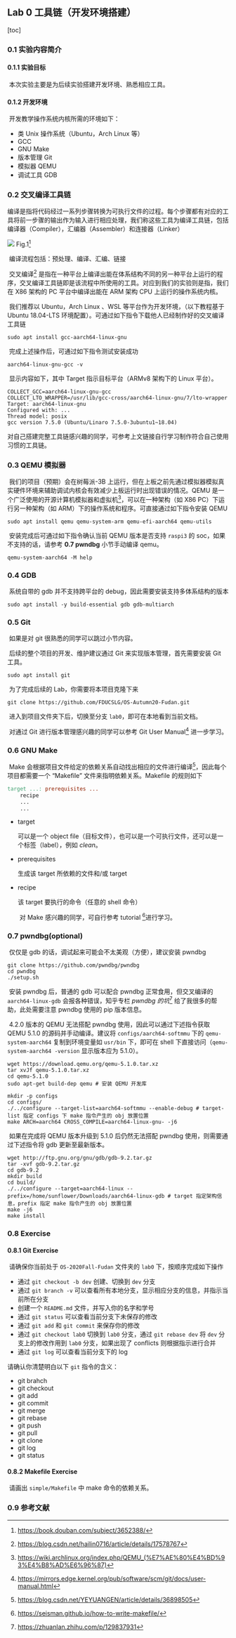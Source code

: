 ## Lab 0 工具链（开发环境搭建）

[toc]

### 0.1 实验内容简介

#### 0.1.1 实验目标

​		本次实验主要是为后续实验搭建开发环境、熟悉相应工具。

#### 0.1.2 开发环境

​		开发教学操作系统内核所需的环境如下：

- 类 Unix 操作系统（Ubuntu，Arch Linux 等）
- GCC
- GNU Make
- 版本管理 Git
- 模拟器 QEMU
- 调试工具 GDB

### 0.2 交叉编译工具链

​		编译是指将代码经过一系列步骤转换为可执行文件的过程。每个步骤都有对应的工具将前一步骤的输出作为输入进行相应处理，我们称这些工具为编译工具链，包括编译器（Compiler），汇编器（Assembler）和连接器（Linker）

<img src="Pic/Compile-procedure.png">															Fig.1[^程序员的自我修养] 

​													编译流程包括：预处理、编译、汇编、链接

​		交叉编译[^Cross-Compile] 是指在一种平台上编译出能在体系结构不同的另一种平台上运行的程序，交叉编译工具链即是该流程中所使用的工具。对应到我们的实验则是指，我们在 X86 架构的 PC 平台中编译出能在 ARM 架构 CPU 上运行的操作系统内核。

​		我们推荐以 Ubuntu，Arch Linux 、WSL 等平台作为开发环境，（以下教程基于 Ubuntu 18.04-LTS 环境配置）。可通过如下指令下载他人已经制作好的交叉编译工具链

```shell
sudo apt install gcc-aarch64-linux-gnu
```

​		完成上述操作后，可通过如下指令测试安装成功

```shell
aarch64-linux-gnu-gcc -v
```

​		显示内容如下，其中 Target 指示目标平台（ARMv8 架构下的 Linux 平台）。

```shell
COLLECT_GCC=aarch64-linux-gnu-gcc
COLLECT_LTO_WRAPPER=/usr/lib/gcc-cross/aarch64-linux-gnu/7/lto-wrapper
Target: aarch64-linux-gnu
Configured with: ...
Thread model: posix
gcc version 7.5.0 (Ubuntu/Linaro 7.5.0-3ubuntu1~18.04) 
```

​		对自己搭建完整工具链感兴趣的同学，可参考上文链接自行学习制作符合自己使用习惯的工具链。

### 0.3 QEMU 模拟器

​		我们的项目（预期）会在树莓派-3B 上运行，但在上板之前先通过模拟器模拟真实硬件环境来辅助调试内核会有效减少上板运行时出现错误的情况。QEMU 是一个广泛使用的开源计算机模拟器和虚拟机[^QEMU]，可以在一种架构（如 X86 PC）下运行另一种架构（如 ARM）下的操作系统和程序。可直接通过如下指令安装 QEMU

```shell
sudo apt install qemu qemu-system-arm qemu-efi-aarch64 qemu-utils
```

​		安装完成后可通过如下指令确认当前 QEMU 版本是否支持 `raspi3` 的 soc，如果不支持的话，请参考 **0.7 pwndbg** 小节手动编译 qemu。 

```shell
qemu-system-aarch64 -M help
```

### 0.4 GDB

​		系统自带的 gdb 并不支持跨平台的 debug，因此需要安装支持多体系结构的版本

```shell
sudo apt install -y build-essential gdb gdb-multiarch
```

### 0.5 Git

​		如果是对 git 很熟悉的同学可以跳过小节内容。

​		后续的整个项目的开发、维护建议通过 Git 来实现版本管理，首先需要安装 Git 工具。

```shell
sudo apt install git
```

​		为了完成后续的 Lab，你需要将本项目克隆下来

```shell
git clone https://github.com/FDUCSLG/OS-Autumn20-Fudan.git
```

​		进入到项目文件夹下后，切换至分支 `lab0`，即可在本地看到当前文档。

​		对通过 Git 进行版本管理感兴趣的同学可以参考 Git User Manual[^Git-manual] 进一步学习。

### 0.6 GNU Make

​		Make 会根据项目文件给定的依赖关系自动找出相应的文件进行编译[^Make 的意义]，因此每个项目都需要一个 “Makefile” 文件来指明依赖关系。Makefile 的规则如下

```makefile
target ...: prerequisites ...
	recipe
 	...
 	...
```

- target

  可以是一个 object file（目标文件），也可以是一个可执行文件，还可以是一个标签（label），例如 *clean*。

- prerequisites

  生成该 target 所依赖的文件和/或 target

- recipe

  该 target 要执行的命令（任意的 shell 命令）
  
  ​	对 Make 感兴趣的同学，可自行参考 tutorial [^Makefile-tutorial]进行学习。

### 0.7 pwndbg(optional)

​		仅仅是 gdb 的话，调试起来可能会不太美观（方便），建议安装 pwndbg

```shell
git clone https://github.com/pwndbg/pwndbg
cd pwndbg
./setup.sh
```

​		安装 pwndbg 后，普通的 gdb 可以配合 pwndbg 正常食用，但交叉编译的 `aarch64-linux-gdb` 会报各种错误，知乎专栏 *pwndbg 的坑*[^Zhihu] 给了我很多的帮助，此处需要注意 pwndbg 使用的 pip 版本信息。

​		4.2.0 版本的 QEMU 无法搭配 pwndbg 使用，因此可以通过下述指令获取 QEMU 5.1.0 的源码并手动编译。建议将 `configs/aarch64-softmmu` 下的 `qemu-system-aarch64` 复制到环境变量如 `usr/bin` 下，即可在 shell 下直接访问（`qemu-system-aarch64 -version` 显示版本应为 5.1.0）。

```shell
wget https://download.qemu.org/qemu-5.1.0.tar.xz
tar xvJf qemu-5.1.0.tar.xz
cd qemu-5.1.0
sudo apt-get build-dep qemu # 安装 QEMU 开发库

mkdir -p configs
cd configs/
./../configure --target-list=aarch64-softmmu --enable-debug # target-list 指定 configs 下 make 指令产生的 obj 放置位置
make ARCH=aarch64 CROSS_COMPILE=aarch64-linux-gnu- -j6
```

​		如果在完成将 QEMU 版本升级到 5.1.0 后仍然无法搭配 pwndbg 使用，则需要通过下述指令将 gdb 更新至最新版本。

```shell
wget http://ftp.gnu.org/gnu/gdb/gdb-9.2.tar.gz
tar -xvf gdb-9.2.tar.gz
cd gdb-9.2
mkdir build
cd build/
./../configure --target=aarch64-linux --prefix=/home/sunflower/Downloads/aarch64-linux-gdb # target 指定架构信息，prefix 指定 make 指令产生的 obj 放置位置
make -j6
make install
```

### 0.8 Exercise

#### 0.8.1 Git Exercise

​		请确保你当前处于 `OS-2020Fall-Fudan` 文件夹的 `lab0` 下，按顺序完成如下操作

- 通过 `git checkout -b dev` 创建、切换到 `dev` 分支
- 通过 `git branch -v` 可以查看所有本地分支，显示相应分支的信息，并指示当前所在分支
- 创建一个 `README.md` 文件，并写入你的名字和学号
- 通过 `git status` 可以查看当前分支下未保存的修改
- 通过 `git add` 和 `git commit` 来保存你的修改
- 通过 `git checkout lab0` 切换到 `lab0` 分支，通过 `git rebase dev` 将 `dev` 分支上的修改作用到 `lab0` 分支，如果出现了 conflicts 则根据指示进行合并
- 通过 `git log` 可以查看当前分支下的 log

请确认你清楚明白以下 `git` 指令的含义：

- git brahch
- git checkout
- git add
- git commit
- git merge
- git rebase
- git push
- git pull
- git clone
- git log
- git status

#### 0.8.2 Makefile Exercise

​		请画出 `simple/Makefile` 中 make 命令的依赖关系。

### 0.9 参考文献

[^程序员的自我修养]:https://book.douban.com/subject/3652388/
[^Cross-Compile]:https://blog.csdn.net/hailin0716/article/details/17578767
[^QEMU]:https://wiki.archlinux.org/index.php/QEMU_(%E7%AE%80%E4%BD%93%E4%B8%AD%E6%96%87)
[^Git-manual]:https://mirrors.edge.kernel.org/pub/software/scm/git/docs/user-manual.html
[^Make 的意义]:https://blog.csdn.net/YEYUANGEN/article/details/36898505
[^Makefile-tutorial]:https://seisman.github.io/how-to-write-makefile/
[^Zhihu]:https://zhuanlan.zhihu.com/p/129837931